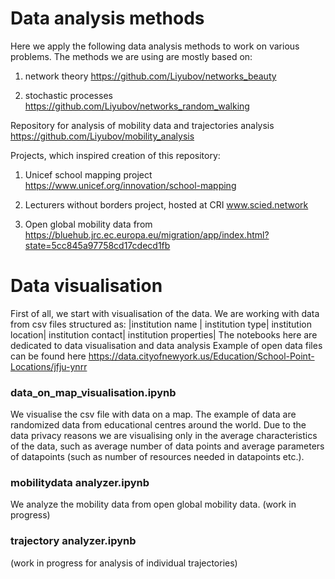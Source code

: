 # Data analysis methods 

Here we apply the following data analysis methods to work on various problems. 
The methods we are using are mostly based on:

1. network theory 
https://github.com/Liyubov/networks_beauty

2. stochastic processes 
https://github.com/Liyubov/networks_random_walking

Repository for analysis of mobility data and trajectories analysis https://github.com/Liyubov/mobility_analysis


Projects, which inspired creation of this repository:

1. Unicef school mapping project 
https://www.unicef.org/innovation/school-mapping

2. Lecturers without borders project, hosted at CRI 
www.scied.network 

3. Open global mobility data 
from https://bluehub.jrc.ec.europa.eu/migration/app/index.html?state=5cc845a97758cd17cdecd1fb 


# Data visualisation 

First of all, we start with visualisation of the data. 
We are working with data from csv files structured as:
   |institution name | institution type| institution location| institution contact| institution properties|
The notebooks here are dedicated to data visualisation and data analysis
Example of open data files can be found here https://data.cityofnewyork.us/Education/School-Point-Locations/jfju-ynrr

### data_on_map_visualisation.ipynb 

We visualise the csv file with data on a map. The example of data are randomized data from educational centres around the world. 
Due to the data privacy reasons we are visualising only in the average characteristics of the data, such as average number of data points and average parameters of datapoints (such as number of resources needed in datapoints etc.).

### mobilitydata analyzer.ipynb 

We analyze the mobility data from open global mobility data. (work in progress)


### trajectory analyzer.ipynb 
(work in progress for analysis of individual trajectories)
